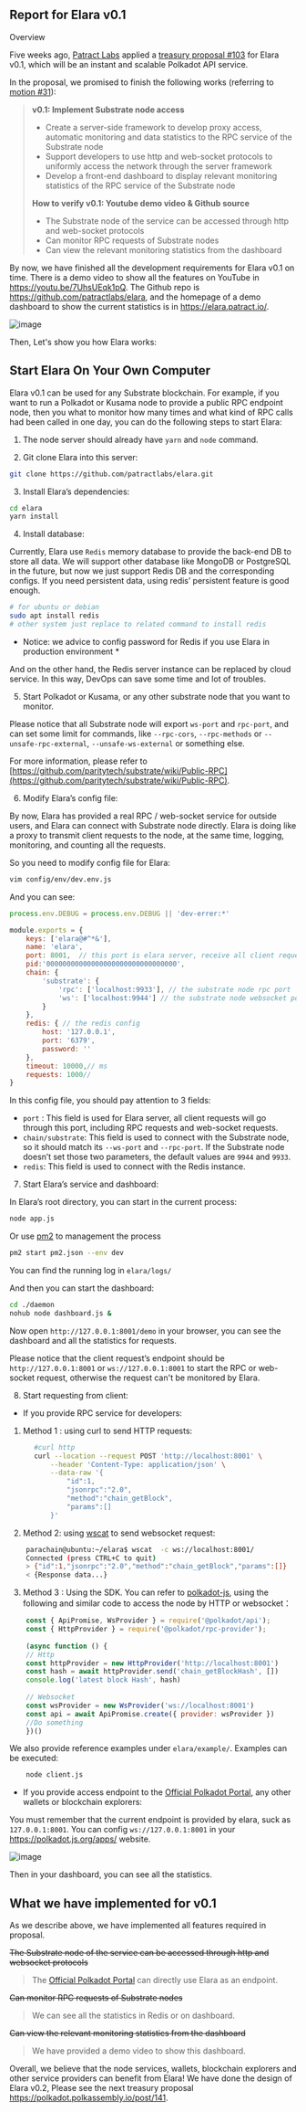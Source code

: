 ## Report for Elara v0.1
Overview

Five weeks ago, [Patract Labs](https://github.com/patractlabs) applied a [treasury proposal #103](https://polkadot.polkassembly.io/post/103) for Elara v0.1, which will be an instant and scalable Polkadot API service. 

In the proposal, we promised to finish the following works (referring to [motion #31](https://polkadot.polkassembly.io/motion/31)):

> **v0.1: Implement Substrate node access**
> * Create a server-side framework to develop proxy access, automatic monitoring and data statistics to the RPC service of the Substrate node
> * Support developers to use http and web-socket protocols to uniformly access the network through the server framework
> * Develop a front-end dashboard to display relevant monitoring statistics of the RPC service of the Substrate node
> 
> **How to verify v0.1: Youtube demo video & Github source**
> * The Substrate node of the service can be accessed through http and web-socket protocols
> * Can monitor RPC requests of Substrate nodes
> * Can view the relevant monitoring statistics from the dashboard

By now, we have finished all the development requirements for Elara v0.1 on time. There is a demo video to show all the features on YouTube in https://youtu.be/7UhsUEqk1pQ. The Github repo is https://github.com/patractlabs/elara, and the homepage of a demo dashboard to show the current statistics is in https://elara.patract.io/. 

![image](https://user-images.githubusercontent.com/5023721/97083914-fc841080-1645-11eb-9478-306fc9b1dcc4.png)

Then, Let's show you how Elara works:

## Start Elara On Your Own Computer
Elara v0.1 can be used for any Substrate blockchain. For example, if you want to run a Polkadot or Kusama node to provide a public RPC endpoint node, then you what to monitor how many times and what kind of RPC calls had been called in one day, you can do the following steps to start Elara:

1. The node server should already have `yarn` and `node` command.

2. Git clone Elara into this server:
```bash
git clone https://github.com/patractlabs/elara.git
```

3. Install Elara’s dependencies:
```bash
cd elara
yarn install
```

4. Install database:

Currently, Elara use `Redis` memory database to provide the back-end DB to store all data. We will support other database like MongoDB or PostgreSQL in the future, but now we just support Redis DB and the corresponding configs. If you need persistent data,  using redis’ persistent feature is good enough.

```bash
# for ubuntu or debian
sudo apt install redis
# other system just replace to related command to install redis
```

* Notice: we advice to config password for Redis if you use Elara in production environment *

And on the other hand, the Redis server instance can be replaced by cloud service. In this way, DevOps can save some time and lot of troubles.

5. Start Polkadot or Kusama, or any other substrate node that you want to monitor.

Please notice that all Substrate node will export `ws-port` and `rpc-port`, and can set some limit for commands, like `--rpc-cors`, `--rpc-methods` or `--unsafe-rpc-external`, `--unsafe-ws-external` or something else.

For more information, please refer to [https://github.com/paritytech/substrate/wiki/Public-RPC](https://github.com/paritytech/substrate/wiki/Public-RPC).

6. Modify Elara’s config file:

By now, Elara has provided a real RPC / web-socket service for outside users, and Elara can connect with Substrate node directly. Elara is doing like a proxy to transmit client requests to the node, at the same time, logging, monitoring, and counting all the requests.

So you need to modify config file for Elara:

```bash
vim config/env/dev.env.js
```

And you can see:

```javascript
process.env.DEBUG = process.env.DEBUG || 'dev-errer:*'

module.exports = {
    keys: ['elara@#^*&'],
    name: 'elara',
    port: 8001,  // this port is elara server, receive all client request(inlude rpc and websocket) and dashbord server port
    pid:'00000000000000000000000000000000',
    chain: {
        'substrate': {
            'rpc': ['localhost:9933'], // the substrate node rpc port
            'ws': ['localhost:9944'] // the substrate node websocket port
        }
    },
    redis: { // the redis config
        host: '127.0.0.1',
        port: '6379',
        password: ''
    },
    timeout: 10000,// ms
    requests: 1000//
}
```

In this config file, you should pay attention to 3 fields:

*  `port` : This field is used for Elara server, all client requests will go through this port, including RPC requests and web-socket requests.
*  `chain/substrate`: This field is used to connect with the Substrate node, so it should match its  `--ws-port` and `--rpc-port`.  If the Substrate node doesn’t set those two parameters, the default values are `9944` and `9933`.
* `redis`: This field is used to connect with the Redis instance.

7. Start Elara’s service and dashboard:

In Elara’s root directory, you can start in the current process:

```bash
node app.js
```

Or use [pm2](https://github.com/Unitech/pm2) to management the process

```bash
pm2 start pm2.json --env dev
```

You can find the running log in  `elara/logs/`

And then you can start the dashboard:

```bash
cd ./daemon
nohub node dashboard.js &
```

Now open `http://127.0.0.1:8001/demo` in your browser, you can see the dashboard and all the statistics for requests.

Please notice that the client request’s endpoint should be `http://127.0.0.1:8001` or `ws://127.0.0.1:8001` to start the RPC or web-socket request, otherwise the request can't be monitored by Elara.

8. Start requesting from client:

* If you provide RPC service for developers:

1. Method 1 : using curl to send HTTP requests:

```bash
      #curl http
      curl --location --request POST 'http://localhost:8001' \
          --header 'Content-Type: application/json' \
          --data-raw '{
              "id":1,
              "jsonrpc":"2.0",
              "method":"chain_getBlock",
              "params":[]
          }'
```

2. Method 2: using [wscat](https://github.com/websockets/wscat) to send websocket request:

```bash
    parachain@ubuntu:~/elara$ wscat  -c ws://localhost:8001/
    Connected (press CTRL+C to quit)
    > {"id":1,"jsonrpc":"2.0","method":"chain_getBlock","params":[]}
    < {Response data...}
```

3. Method 3 : Using the SDK. You can refer to [polkadot-js](https://github.com/polkadot-js), using the following and similar code to access the node by HTTP or websocket：

```javascript
    const { ApiPromise, WsProvider } = require('@polkadot/api');
    const { HttpProvider } = require('@polkadot/rpc-provider');
    
    (async function () {
    // Http
    const httpProvider = new HttpProvider('http://localhost:8001')
    const hash = await httpProvider.send('chain_getBlockHash', [])
    console.log('latest block Hash', hash)
    
    // Websocket
    const wsProvider = new WsProvider('ws://localhost:8001')
    const api = await ApiPromise.create({ provider: wsProvider })
    //Do something
    })()
```

We also provide reference examples under `elara/example/`. Examples can be executed:
    
```bash
    node client.js
```

* If you provide access endpoint to the [Official Polkadot Portal](https://polkadot.js.org/apps/), any other wallets or blockchain explorers:

You must remember that the current endpoint is provided by elara, suck as `127.0.0.1:8001`. You can config `ws://127.0.0.1:8001` in your https://polkadot.js.org/apps/ website.

![image](https://user-images.githubusercontent.com/5023721/97085134-06117680-164e-11eb-9ae4-e01ab2474d3a.png)

Then in your dashboard, you can see all the statistics.

## What we have implemented for v0.1
As we describe above, we have implemented all features required in proposal.

~~The Substrate node of the service can be accessed through http and websocket protocols~~

> The [Official Polkadot Portal](https://polkadot.js.org/apps/) can directly use Elara as an endpoint.

~~Can monitor RPC requests of Substrate nodes~~

> We can see all the statistics in Redis or on dashboard.

~~Can view the relevant monitoring statistics from the dashboard~~

> We have provided a demo video to show this dashboard.

Overall, we believe that the node services, wallets, blockchain explorers and other service providers can benefit from Elara! We have done the design of Elara v0.2, Please see the next treasury proposal https://polkadot.polkassembly.io/post/141.
